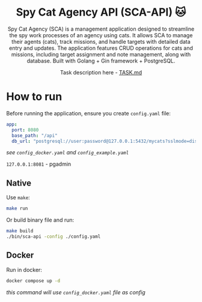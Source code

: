 <div align="center">

# Spy Cat Agency API (SCA-API) 🐱

Spy Cat Agency (SCA) is a management application designed to streamline the spy work processes of an agency using cats. It allows SCA to manage their agents (cats), track missions, and handle targets with detailed data entry and updates. The application features CRUD operations for cats and missions, including target assignment and note management, along with database. Built with Golang + Gin framework + PostgreSQL.

Task description here - [TASK.md](./TASK.md)

</div>

# How to run

Before running the application, ensure you create `config.yaml` file:

```yaml
app:
  port: 8080
  base_path: "/api"
  db_url: "postgresql://user:password@127.0.0.1:5432/mycats?sslmode=disable"
```

*see `config_docker.yaml` and `config_example.yaml`*

`127.0.0.1:8081` - pgadmin

## Native

Use `make`:

```sh
make run
```

Or build binary file and run:

```sh
make build
./bin/sca-api -config ./config.yaml
```

## Docker

Run in docker:

```sh
docker compose up -d
```

*this command will use `config_docker.yaml` file as config*